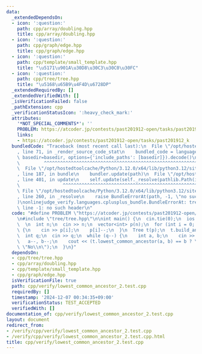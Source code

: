 ```yaml
---
data:
  _extendedDependsOn:
  - icon: ':question:'
    path: cpp/array/doubling.hpp
    title: cpp/array/doubling.hpp
  - icon: ':question:'
    path: cpp/graph/edge.hpp
    title: cpp/graph/edge.hpp
  - icon: ':question:'
    path: cpp/template/small_template.hpp
    title: "\u5171\u901A\u30D8\u30C3\u30C0\u30FC"
  - icon: ':question:'
    path: cpp/tree/tree.hpp
    title: "\u5168\u65B9\u4F4D\u6728DP"
  _extendedRequiredBy: []
  _extendedVerifiedWith: []
  _isVerificationFailed: false
  _pathExtension: cpp
  _verificationStatusIcon: ':heavy_check_mark:'
  attributes:
    '*NOT_SPECIAL_COMMENTS*': ''
    PROBLEM: https://atcoder.jp/contests/past201912-open/tasks/past201912_k
    links:
    - https://atcoder.jp/contests/past201912-open/tasks/past201912_k
  bundledCode: "Traceback (most recent call last):\n  File \"/opt/hostedtoolcache/Python/3.12.0/x64/lib/python3.12/site-packages/onlinejudge_verify/documentation/build.py\"\
    , line 71, in _render_source_code_stat\n    bundled_code = language.bundle(stat.path,\
    \ basedir=basedir, options={'include_paths': [basedir]}).decode()\n          \
    \         ^^^^^^^^^^^^^^^^^^^^^^^^^^^^^^^^^^^^^^^^^^^^^^^^^^^^^^^^^^^^^^^^^^^^^^^^^^^^^^^^^\n\
    \  File \"/opt/hostedtoolcache/Python/3.12.0/x64/lib/python3.12/site-packages/onlinejudge_verify/languages/cplusplus.py\"\
    , line 187, in bundle\n    bundler.update(path)\n  File \"/opt/hostedtoolcache/Python/3.12.0/x64/lib/python3.12/site-packages/onlinejudge_verify/languages/cplusplus_bundle.py\"\
    , line 401, in update\n    self.update(self._resolve(pathlib.Path(included), included_from=path))\n\
    \                ^^^^^^^^^^^^^^^^^^^^^^^^^^^^^^^^^^^^^^^^^^^^^^^^^^^^^^^^^\n \
    \ File \"/opt/hostedtoolcache/Python/3.12.0/x64/lib/python3.12/site-packages/onlinejudge_verify/languages/cplusplus_bundle.py\"\
    , line 260, in _resolve\n    raise BundleErrorAt(path, -1, \"no such header\"\
    )\nonlinejudge_verify.languages.cplusplus_bundle.BundleErrorAt: tree/tree.hpp:\
    \ line -1: no such header\n"
  code: "#define PROBLEM \"https://atcoder.jp/contests/past201912-open/tasks/past201912_k\"\
    \n#include \"tree/tree.hpp\"\n\nint main() {\n  cin.tie(0);\n  ios::sync_with_stdio(false);\n\
    \  \n  int n;\n  cin >> n;\n  vector<int> p(n);\n  for (int i = 0; i < n; i++)\
    \ {\n    cin >> p[i];\n    p[i]--;\n  }\n  Tree t(p);\n  t.build_ancestor();\n\
    \  int q;\n  cin >> q;\n  while (q--) {\n    int a, b;\n    cin >> a >> b;\n \
    \   a--, b--;\n    cout << (t.lowest_common_ancestor(a, b) == b ? \"Yes\\n\" :\
    \ \"No\\n\");\n  }\n}"
  dependsOn:
  - cpp/tree/tree.hpp
  - cpp/array/doubling.hpp
  - cpp/template/small_template.hpp
  - cpp/graph/edge.hpp
  isVerificationFile: true
  path: cpp/verify/lowest_common_ancestor_2.test.cpp
  requiredBy: []
  timestamp: '2024-12-07 00:34:35+09:00'
  verificationStatus: TEST_ACCEPTED
  verifiedWith: []
documentation_of: cpp/verify/lowest_common_ancestor_2.test.cpp
layout: document
redirect_from:
- /verify/cpp/verify/lowest_common_ancestor_2.test.cpp
- /verify/cpp/verify/lowest_common_ancestor_2.test.cpp.html
title: cpp/verify/lowest_common_ancestor_2.test.cpp
---
```

